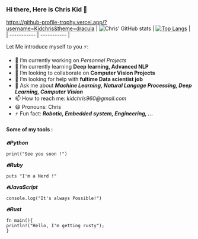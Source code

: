 ### Hi there, Here is Chris Kid 👋
https://github-profile-trophy.vercel.app/?username=Kidchris&theme=dracula
| ![Chris' GitHub stats](https://github-readme-stats.vercel.app/api?username=Kidchris&show_icons=true&theme=dracula&count_private=true)      | [![Top Langs](https://github-readme-stats.vercel.app/api/top-langs/?username=Kidchris&layout=compact&show_icons=true&theme=dracula)](https://github.com/anuraghazra/github-readme-stats) |
| ----------- | ----------- |
<!--
**Kidchris/Kidchris** is a ✨ _special_ ✨ repository because its `README.md` (this file) appears on your GitHub profile.
-->

Let Me introduce myself to you ⚡:

- 🔭 I’m currently working on *Personnel Projects*
- 🌱 I’m currently learning **Deep learning, Advanced NLP**
- 👯 I’m looking to collaborate on **Computer Vision Projects**
- 🤔 I’m looking for help with **fultime Data scientist job**
- 💬 Ask me about  ***Machine Learning, Natural Langage Processing, Deep Learning, Computer Vision***
- 📫 How to reach me: _kidchris960@gmail.com_
- 😄 Pronouns: Chris
- ⚡ Fun fact: ***Robotic, Embedded system, Engineering, ...***

#### Some of my tools :
***🔥Python***
```
print("See you soon !")
``` 
***🔥Ruby***
``` 
puts "I'm a Nerd !"
```
***🔥JavaScript***
```
console.log("It's always Possible!")
```
***🔥Rust***
```
fn main(){
println!("Hello, I'm getting rusty");
}
```
